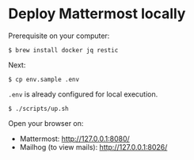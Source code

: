 # Deploy Mattermost locally

Prerequisite on your computer:

```
$ brew install docker jq restic
```

Next:

```
$ cp env.sample .env
```

`.env` is already configured for local execution.

```
$ ./scripts/up.sh
```

Open your browser on:

- Mattermost: http://127.0.0.1:8080/
- Mailhog (to view mails): http://127.0.0.1:8026/